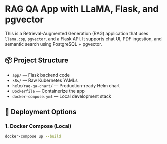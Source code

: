 # RAG QA App with LLaMA, Flask, and pgvector

This is a Retrieval-Augmented Generation (RAG) application that uses `llama.cpp`, `pgvector`, and a Flask API. It supports chat UI, PDF ingestion, and semantic search using PostgreSQL + pgvector.

## 📦 Project Structure

- `app/` — Flask backend code
- `k8s/` — Raw Kubernetes YAMLs
- `helm/rag-qa-chart/` — Production-ready Helm chart
- `Dockerfile` — Containerize the app
- `docker-compose.yml` — Local development stack

## 🚀 Deployment Options

### 1. Docker Compose (Local)
```bash
docker-compose up --build
